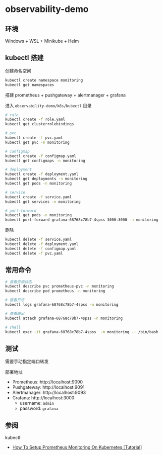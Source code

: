 # observability-demo

## 环境

Windows + WSL + Minikube + Helm

## kubectl 搭建

创建命名空间

```bash
kubectl create namespace monitoring
kubectl get namespaces
```

搭建 prometheus + pushgateway + alertmanager + grafana

进入 `observability-demo/k8s/kubectl` 目录

```bash
# role
kubectl create -f role.yaml
kubectl get clusterrolebindings

# pvc
kubectl create -f pvc.yaml
kubectl get pvc -n monitoring

# configmap
kubectl create -f configmap.yaml
kubectl get configmaps -n monitoring

# deployment
kubectl create -f deployment.yaml
kubectl get deployments -n monitoring
kubectl get pods -n monitoring

# service
kubectl create -f service.yaml
kubectl get services -n monitoring

# port-forward
kubectl get pods -n monitoring
kubectl port-forward grafana-68768c78b7-4spss 3000:3000 -n monitoring
```

删除

```bash
kubectl delete -f service.yaml
kubectl delete -f deployment.yaml
kubectl delete -f configmap.yaml
kubectl delete -f pvc.yaml
```

## 常用命令

```bash
# 查看资源状态
kubectl describe pvc prometheus-pvc -n monitoring
kubectl describe pod prometheus -n monitoring

# 查看日志
kubectl logs grafana-68768c78b7-4spss -n monitoring

# 查看输出
kubectl attach grafana-68768c78b7-4spss -n monitoring

# shell
kubectl exec -it grafana-68768c78b7-4spss  -n monitoring -- /bin/bash
```

## 测试

需要手动指定端口转发

部署地址
- Prometheus: http://localhost:9090
- Pushgateway: http://localhost:9091
- Alertmanager: http://localhost:9093
- Grafana: http://localhost:3000
  - username: `admin`
  - password: `grafana`

## 参阅

kubectl
- [How To Setup Prometheus Monitoring On Kubernetes [Tutorial]](https://devopscube.com/setup-prometheus-monitoring-on-kubernetes/)
